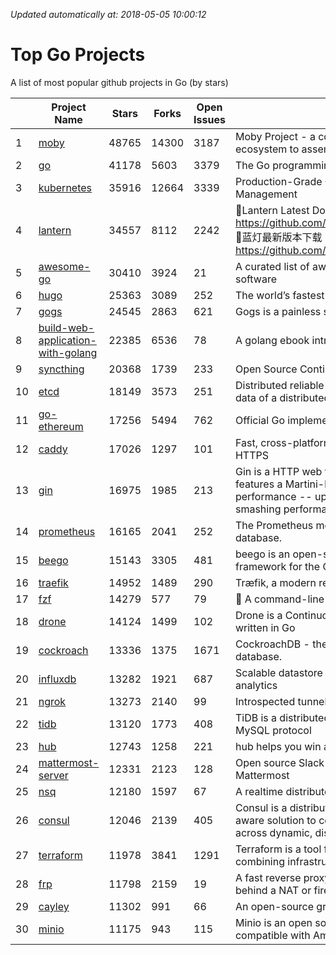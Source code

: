 *Updated automatically at: 2018-05-05 10:00:12* 
# Top Go Projects
A list of most popular github projects in Go (by stars)

|    | Project Name | Stars | Forks | Open Issues | Description |
| -- | ------------ | ----- | ----- | ----------- | ----------- |
| 1 | [moby](https://github.com/moby/moby) | 48765 | 14300 | 3187 | Moby Project - a collaborative project for the container ecosystem to assemble container-based systems |
| 2 | [go](https://github.com/golang/go) | 41178 | 5603 | 3379 | The Go programming language |
| 3 | [kubernetes](https://github.com/kubernetes/kubernetes) | 35916 | 12664 | 3339 | Production-Grade Container Scheduling and Management |
| 4 | [lantern](https://github.com/getlantern/lantern) | 34557 | 8112 | 2242 | 🔴Lantern Latest Download https://github.com/getlantern/lantern/releases/tag/latest 🔴蓝灯最新版本下载 https://github.com/getlantern/forum/issues/833 🔴  |
| 5 | [awesome-go](https://github.com/avelino/awesome-go) | 30410 | 3924 | 21 | A curated list of awesome Go frameworks, libraries and software |
| 6 | [hugo](https://github.com/gohugoio/hugo) | 25363 | 3089 | 252 | The world’s fastest framework for building websites. |
| 7 | [gogs](https://github.com/gogits/gogs) | 24545 | 2863 | 621 | Gogs is a painless self-hosted Git service. |
| 8 | [build-web-application-with-golang](https://github.com/astaxie/build-web-application-with-golang) | 22385 | 6536 | 78 | A golang ebook intro how to build a web with golang |
| 9 | [syncthing](https://github.com/syncthing/syncthing) | 20368 | 1739 | 233 | Open Source Continuous File Synchronization |
| 10 | [etcd](https://github.com/coreos/etcd) | 18149 | 3573 | 251 | Distributed reliable key-value store for the most critical data of a distributed system |
| 11 | [go-ethereum](https://github.com/ethereum/go-ethereum) | 17256 | 5494 | 762 | Official Go implementation of the Ethereum protocol |
| 12 | [caddy](https://github.com/mholt/caddy) | 17026 | 1297 | 101 | Fast, cross-platform HTTP/2 web server with automatic HTTPS |
| 13 | [gin](https://github.com/gin-gonic/gin) | 16975 | 1985 | 213 | Gin is a HTTP web framework written in Go (Golang). It features a Martini-like API with much better performance -- up to 40 times faster. If you need smashing performance, get yourself some Gin. |
| 14 | [prometheus](https://github.com/prometheus/prometheus) | 16165 | 2041 | 252 | The Prometheus monitoring system and time series database. |
| 15 | [beego](https://github.com/astaxie/beego) | 15143 | 3305 | 481 | beego is an open-source, high-performance web framework for the Go programming language. |
| 16 | [traefik](https://github.com/containous/traefik) | 14952 | 1489 | 290 | Træfik, a modern reverse proxy |
| 17 | [fzf](https://github.com/junegunn/fzf) | 14279 | 577 | 79 | :cherry_blossom: A command-line fuzzy finder |
| 18 | [drone](https://github.com/drone/drone) | 14124 | 1499 | 102 | Drone is a Continuous Delivery platform built on Docker, written in Go |
| 19 | [cockroach](https://github.com/cockroachdb/cockroach) | 13336 | 1375 | 1671 | CockroachDB - the open source, cloud-native SQL database. |
| 20 | [influxdb](https://github.com/influxdata/influxdb) | 13282 | 1921 | 687 | Scalable datastore for metrics, events, and real-time analytics |
| 21 | [ngrok](https://github.com/inconshreveable/ngrok) | 13273 | 2140 | 99 | Introspected tunnels to localhost |
| 22 | [tidb](https://github.com/pingcap/tidb) | 13120 | 1773 | 408 | TiDB is a distributed HTAP database compatible with the MySQL protocol  |
| 23 | [hub](https://github.com/github/hub) | 12743 | 1258 | 221 | hub helps you win at git. |
| 24 | [mattermost-server](https://github.com/mattermost/mattermost-server) | 12331 | 2123 | 128 | Open source Slack-alternative in Golang and React - Mattermost |
| 25 | [nsq](https://github.com/nsqio/nsq) | 12180 | 1597 | 67 | A realtime distributed messaging platform |
| 26 | [consul](https://github.com/hashicorp/consul) | 12046 | 2139 | 405 | Consul is a distributed, highly available, and data center aware solution to connect and configure applications across dynamic, distributed infrastructure. |
| 27 | [terraform](https://github.com/hashicorp/terraform) | 11978 | 3841 | 1291 | Terraform is a tool for building, changing, and combining infrastructure safely and efficiently. |
| 28 | [frp](https://github.com/fatedier/frp) | 11798 | 2159 | 19 | A fast reverse proxy to help you expose a local server behind a NAT or firewall to the internet. |
| 29 | [cayley](https://github.com/cayleygraph/cayley) | 11302 | 991 | 66 | An open-source graph database |
| 30 | [minio](https://github.com/minio/minio) | 11175 | 943 | 115 | Minio is an open source object storage server compatible with Amazon S3 APIs |
